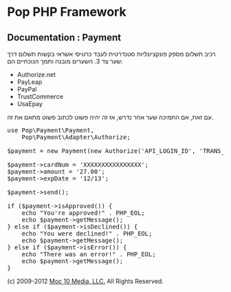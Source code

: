 Pop PHP Framework
=================

Documentation : Payment
-----------------------

רכיב תשלום מספק פונקציונליות סטנדרטית לעבד כרטיסי אשראי בקשות תשלום דרך שער צד 3. השערים מובנה ותמך הנוכחיים הם:

* Authorize.net
* PayLeap
* PayPal
* TrustCommerce
* UsaEpay

עם זאת, אם התמיכה שער אחר נדרש, אז זה יהיה פשוט לכתוב פשוט מתאם את זה.


<pre>
use Pop\Payment\Payment,
    Pop\Payment\Adapter\Authorize;

$payment = new Payment(new Authorize('API_LOGIN_ID', 'TRANS_KEY', Payment::TEST));

$payment->cardNum = 'XXXXXXXXXXXXXXXX';
$payment->amount = '27.00';
$payment->expDate = '12/13';

$payment->send();

if ($payment->isApproved()) {
    echo "You're approved!" . PHP_EOL;
    echo $payment->getMessage();
} else if ($payment->isDeclined()) {
    echo "You were declined!" . PHP_EOL;
    echo $payment->getMessage();
} else if ($payment->isError()) {
    echo "There was an error!" . PHP_EOL;
    echo $payment->getMessage();
}
</pre>

(c) 2009-2012 [Moc 10 Media, LLC.](http://www.moc10media.com) All Rights Reserved.
